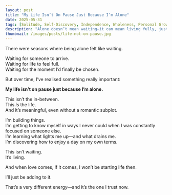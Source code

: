 ```yaml
---
layout: post
title: "My Life Isn’t On Pause Just Because I’m Alone"
date: 2025-05-31
tags: [Solitude, Self-Discovery, Independence, Wholeness, Personal Growth]
description: "Alone doesn’t mean waiting—it can mean living fully, just differently."
thumbnail: /images/posts/life-not-on-pause.jpg
---
```


There were seasons where being alone felt like waiting.

Waiting for someone to arrive.  
Waiting for life to feel full.  
Waiting for the moment I’d finally be chosen.

But over time, I’ve realised something really important:

**My life isn’t on pause just because I’m alone.**

This isn’t the in-between.  
This *is* the life.  
And it’s meaningful, even without a romantic subplot.

I’m building things.  
I’m getting to know myself in ways I never could when I was constantly focused on someone else.  
I’m learning what lights me up—and what drains me.  
I’m discovering how to enjoy a day on my own terms.

This isn’t waiting.  
It’s living.

And when love comes, if it comes, I won’t be starting life then.

I’ll just be adding to it.

That’s a very different energy—and it’s the one I trust now.
